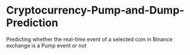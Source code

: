 # Cryptocurrency-Pump-and-Dump-Prediction
Predicting whether the real-time event of a selected coin in Binance exchange is a Pump event or not
